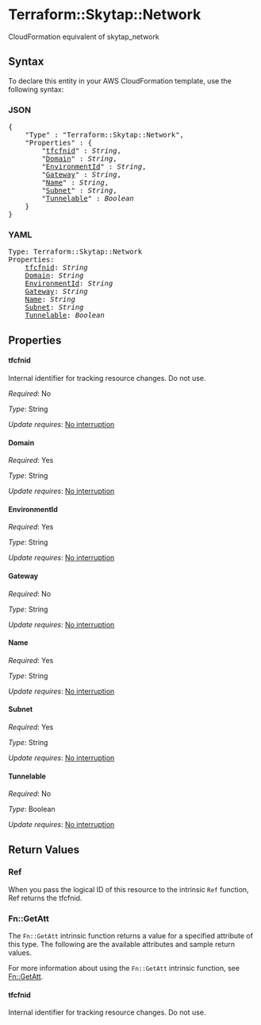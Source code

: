 # Terraform::Skytap::Network

CloudFormation equivalent of skytap_network

## Syntax

To declare this entity in your AWS CloudFormation template, use the following syntax:

### JSON

<pre>
{
    "Type" : "Terraform::Skytap::Network",
    "Properties" : {
        "<a href="#tfcfnid" title="tfcfnid">tfcfnid</a>" : <i>String</i>,
        "<a href="#domain" title="Domain">Domain</a>" : <i>String</i>,
        "<a href="#environmentid" title="EnvironmentId">EnvironmentId</a>" : <i>String</i>,
        "<a href="#gateway" title="Gateway">Gateway</a>" : <i>String</i>,
        "<a href="#name" title="Name">Name</a>" : <i>String</i>,
        "<a href="#subnet" title="Subnet">Subnet</a>" : <i>String</i>,
        "<a href="#tunnelable" title="Tunnelable">Tunnelable</a>" : <i>Boolean</i>
    }
}
</pre>

### YAML

<pre>
Type: Terraform::Skytap::Network
Properties:
    <a href="#tfcfnid" title="tfcfnid">tfcfnid</a>: <i>String</i>
    <a href="#domain" title="Domain">Domain</a>: <i>String</i>
    <a href="#environmentid" title="EnvironmentId">EnvironmentId</a>: <i>String</i>
    <a href="#gateway" title="Gateway">Gateway</a>: <i>String</i>
    <a href="#name" title="Name">Name</a>: <i>String</i>
    <a href="#subnet" title="Subnet">Subnet</a>: <i>String</i>
    <a href="#tunnelable" title="Tunnelable">Tunnelable</a>: <i>Boolean</i>
</pre>

## Properties

#### tfcfnid

Internal identifier for tracking resource changes. Do not use.

_Required_: No

_Type_: String

_Update requires_: [No interruption](https://docs.aws.amazon.com/AWSCloudFormation/latest/UserGuide/using-cfn-updating-stacks-update-behaviors.html#update-no-interrupt)

#### Domain

_Required_: Yes

_Type_: String

_Update requires_: [No interruption](https://docs.aws.amazon.com/AWSCloudFormation/latest/UserGuide/using-cfn-updating-stacks-update-behaviors.html#update-no-interrupt)

#### EnvironmentId

_Required_: Yes

_Type_: String

_Update requires_: [No interruption](https://docs.aws.amazon.com/AWSCloudFormation/latest/UserGuide/using-cfn-updating-stacks-update-behaviors.html#update-no-interrupt)

#### Gateway

_Required_: No

_Type_: String

_Update requires_: [No interruption](https://docs.aws.amazon.com/AWSCloudFormation/latest/UserGuide/using-cfn-updating-stacks-update-behaviors.html#update-no-interrupt)

#### Name

_Required_: Yes

_Type_: String

_Update requires_: [No interruption](https://docs.aws.amazon.com/AWSCloudFormation/latest/UserGuide/using-cfn-updating-stacks-update-behaviors.html#update-no-interrupt)

#### Subnet

_Required_: Yes

_Type_: String

_Update requires_: [No interruption](https://docs.aws.amazon.com/AWSCloudFormation/latest/UserGuide/using-cfn-updating-stacks-update-behaviors.html#update-no-interrupt)

#### Tunnelable

_Required_: No

_Type_: Boolean

_Update requires_: [No interruption](https://docs.aws.amazon.com/AWSCloudFormation/latest/UserGuide/using-cfn-updating-stacks-update-behaviors.html#update-no-interrupt)

## Return Values

### Ref

When you pass the logical ID of this resource to the intrinsic `Ref` function, Ref returns the tfcfnid.

### Fn::GetAtt

The `Fn::GetAtt` intrinsic function returns a value for a specified attribute of this type. The following are the available attributes and sample return values.

For more information about using the `Fn::GetAtt` intrinsic function, see [Fn::GetAtt](https://docs.aws.amazon.com/AWSCloudFormation/latest/UserGuide/intrinsic-function-reference-getatt.html).

#### tfcfnid

Internal identifier for tracking resource changes. Do not use.

